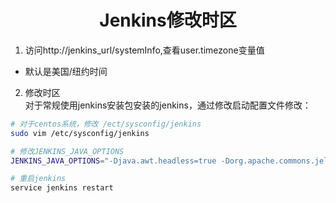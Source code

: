 # <center>Jenkins修改时区  

1. 访问http://jenkins_url/systemInfo,查看user.timezone变量值   

* 默认是美国/纽约时间   

2. 修改时区   
对于常规使用jenkins安装包安装的jenkins，通过修改启动配置文件修改：  

```bash
# 对于centos系统，修改 /ect/sysconfig/jenkins
sudo vim /etc/sysconfig/jenkins

# 修改JENKINS_JAVA_OPTIONS
JENKINS_JAVA_OPTIONS="-Djava.awt.headless=true -Dorg.apache.commons.jelly.tags.fmt.timeZone=Asia/Shanghai"

# 重启jenkins
service jenkins restart
```